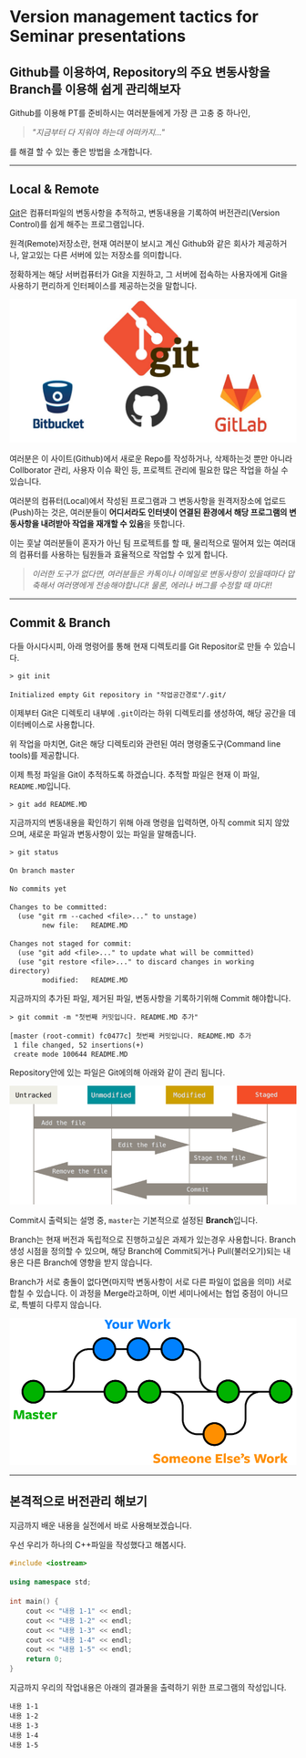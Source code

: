 # Version management tactics for Seminar presentations

## Github를 이용하여, Repository의 주요 변동사항을 Branch를 이용해 쉽게 관리해보자

Github를 이용해 PT를 준비하시는 여러분들에게 가장 큰 고충 중 하나인,

> _"지금부터 다 지워야 하는데 어떠카지..."_

를 해결 할 수 있는 좋은 방법을 소개합니다.

---

## Local & Remote

[Git](https://ko.wikipedia.org/wiki/%EA%B9%83_(%EC%86%8C%ED%94%84%ED%8A%B8%EC%9B%A8%EC%96%B4))은 컴퓨터파일의 변동사항을 추적하고, 변동내용을 기록하여 버전관리(Version Control)를 쉽게 해주는 프로그램입니다.

원격(Remote)저장소란, 현재 여러분이 보시고 계신 Github와 같은 회사가 제공하거나, 알고있는 다른 서버에 있는 저장소를 의미합니다.

정확하게는 해당 서버컴퓨터가 Git을 지원하고, 그 서버에 접속하는 사용자에게 Git을 사용하기 편리하게 인터페이스를 제공하는것을 말합니다.

![Github와 원격저장소](image/0_k7SKKyyBpytE9jw4.jpg)

여러분은 이 사이트(Github)에서 새로운 Repo를 작성하거나, 삭제하는것 뿐만 아니라 Collborator 관리, 사용자 이슈 확인 등, 프로젝트 관리에 필요한 많은 작업을 하실 수 있습니다.

여러분의 컴퓨터(Local)에서 작성된 프로그램과 그 변동사항을 원격저장소에 업로드(Push)하는 것은, 여러분들이 **어디서라도 인터넷이 연결된 환경에서 해당 프로그램의 변동사항을 내려받아 작업을 재개할 수 있음**을 뜻합니다.

이는 훗날 여러분들이 혼자가 아닌 팀 프로젝트를 할 때, 물리적으로 떨어져 있는 여러대의 컴퓨터를 사용하는 팀원들과 효율적으로 작업할 수 있게 합니다.

> _이러한 도구가 없다면, 여러분들은 카톡이나 이메일로 변동사항이 있을때마다 압축해서 여러명에게 전송해야합니다! 물론, 에러나 버그를 수정할 때 마다!!_

---

## Commit & Branch

다들 아시다시피, 아래 명령어를 통해 현재 디렉토리를 Git Repositor로 만들 수 있습니다.

```
> git init

Initialized empty Git repository in "작업공간경로"/.git/
```

이제부터 Git은 디렉토리 내부에 `.git`이라는 하위 디렉토리를 생성하여, 해당 공간을 데이터베이스로 사용합니다.

위 작업을 마치면, Git은 해당 디렉토리와 관련된 여러 명령줄도구(Command line tools)를 제공합니다.

이제 특정 파일을 Git이 추적하도록 하겠습니다. 추적할 파일은 현재 이 파일, `README.MD`입니다.

```
> git add README.MD
```

지금까지의 변동내용을 확인하기 위해 아래 명령을 입력하면, 아직 commit 되지 않았으며, 새로운 파일과 변동사항이 있는 파일을 말해줍니다.

```
> git status

On branch master

No commits yet

Changes to be committed:
  (use "git rm --cached <file>..." to unstage)
        new file:   README.MD

Changes not staged for commit:
  (use "git add <file>..." to update what will be committed)
  (use "git restore <file>..." to discard changes in working directory)
        modified:   README.MD
```

지금까지의 추가된 파일, 제거된 파일, 변동사항을 기록하기위해 Commit 해야합니다.

```
> git commit -m "첫번째 커밋입니다. README.MD 추가"

[master (root-commit) fc0477c] 첫번째 커밋입니다. README.MD 추가
 1 file changed, 52 insertions(+)
 create mode 100644 README.MD
```

Repository안에 있는 파일은 Git에의해 아래와 같이 관리 됩니다.

![깃 파일 생애주기](image/lifecycle.png)

Commit시 출력되는 설명 중, `master`는 기본적으로 설정된 **Branch**입니다.

Branch는 현재 버전과 독립적으로 진행하고싶은 과제가 있는경우 사용합니다. Branch 생성 시점을 정의할 수 있으며, 해당 Branch에 Commit되거나 Pull(불러오기)되는 내용은 다른 Branch에 영향을 받지 않습니다.

Branch가 서로 충돌이 없다면(마지막 변동사항이 서로 다른 파일이 없음을 의미) 서로 합칠 수 있습니다. 이 과정을 Merge라고하며, 이번 세미나에서는 협업 중점이 아니므로, 특별히 다루지 않습니다.

![브랜치](image/git-branches-merge.png)

---

## 본격적으로 버전관리 해보기

지금까지 배운 내용을 실전에서 바로 사용해보겠습니다.

우선 우리가 하나의 C++파일을 작성했다고 해봅시다.

```cpp
#include <iostream>

using namespace std;

int main() {
    cout << "내용 1-1" << endl;
    cout << "내용 1-2" << endl;
    cout << "내용 1-3" << endl;
    cout << "내용 1-4" << endl;
    cout << "내용 1-5" << endl;
    return 0;
}
```

지금까지 우리의 작업내용은 아래의 결과물을 출력하기 위한 프로그램의 작성입니다.

```
내용 1-1
내용 1-2
내용 1-3
내용 1-4
내용 1-5
```
